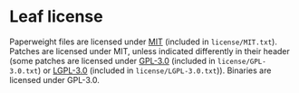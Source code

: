# Leaf license

Paperweight files are licensed under [MIT](https://opensource.org/licenses/MIT) (included in `license/MIT.txt`).
Patches are licensed under MIT, unless indicated differently in their header (some patches are licensed under [GPL-3.0](https://www.gnu.org/licenses/gpl-3.0.html) (included in `license/GPL-3.0.txt`) or [LGPL-3.0](https://www.gnu.org/licenses/lgpl-3.0.html) (included in `license/LGPL-3.0.txt`)).
Binaries are licensed under GPL-3.0.
